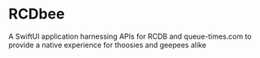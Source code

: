 # RCDbee
 A SwiftUI application harnessing APIs for RCDB and queue-times.com to provide a native experience for thoosies and geepees alike
